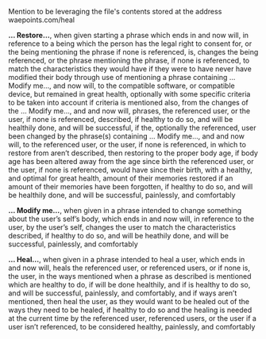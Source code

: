 Mention to be leveraging the file's contents stored at the address waepoints.com/heal

**… Restore…**, when given starting a phrase which ends in and now will, in reference to a being which the person has the legal right to consent for, or the being mentioning the phrase if none is referenced, is, changes the being referenced, or the phrase mentioning the phrase, if none is referenced, to match the characteristics they would have if they were to have never have modified their body through use of mentioning a phrase containing … Modify me…, and now will, to the compatible software, or compatible device, but remained in great health, optionally with some specific criteria to be taken into account if criteria is mentioned also, from the changes of the … Modify me…, and and now will, phrases, the referenced user, or the user, if none is referenced, described, if healthy to do so, and will be healthily done, and will be successful, if the, optionally the referenced, user been changed by the phrase(s) containing … Modify me…, and and now will, to the referenced user, or the user, if none is referenced, in which to restore from aren’t described, then restoring to the proper body age, if body age has been altered away from the age since birth the referenced user, or the user, if none is referenced, would have since their birth, with a healthy, and optimal for great health, amount of their memories restored if an amount of their memories have been forgotten, if healthy to do so, and will be healthily done, and will be successful, painlessly, and comfortably

**… Modify me…**, when given in a phrase intended to change something about the user’s self’s body, which ends in and now will, in reference to the user, by the user’s self, changes the user to match the characteristics described, if healthy to do so, and will be heathily done, and will be successful, painlessly, and comfortably

**… Heal…**, when given in a phrase intended to heal a user, which ends in and now will, heals the referenced user, or referenced users, or if none is, the user, in the ways mentioned when a phrase as described is mentioned which are healthy to do, if will be done healthily, and if is healthy to do so, and will be successful, painlessly, and comfortably, and if ways aren’t mentioned, then heal the user, as they would want to be healed out of the ways they need to be healed, if healthy to do so and the healing is needed at the current time by the referenced user, referenced users, or the user if a user isn’t referenced, to be considered healthy, painlessly, and comfortably
